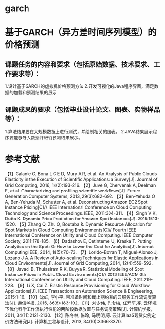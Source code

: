 # garch
# 基于GARCH（异方差时间序列模型）的价格预测

## 课题任务的内容和要求（包括原始数据、技术要求、工作要求等）：
1.设计基于GARCH的虚拟机价格预测方法
2.开发可视化的Java程序界面，满足数据的加载和预测结果的展示

## 课题成果的要求（包括毕业设计论文、图表、实物样品等）：
1.算法结果要在大规模数据上进行测试，并绘制相关的图表。
2.JAVA结果展示程序要能够导入数据并进行预测结果展示。

# 参考文献
【1】Galante G, Bona L C E D, Mury A R, et al. An Analysis of Public Clouds Elasticity in the Execution of Scientific Applications: a Survey[J]. Journal of Grid Computing, 2016, 14(2):193-216.
【2】Juve G, Chervenak A, Deelman E, et al. Characterizing and profiling scientific workflows[J]. Future Generation Computer Systems, 2013, 29(3):682-692.
【3】Ben-Yehuda O A, Ben-Yehuda M, Schuster A, et al. Deconstructing Amazon EC2 Spot Instance Pricing[C]// IEEE International Conference on Cloud Computing Technology and Science Proceedings. IEEE, 2011:304-311.
【4】Singh V K, Dutta K. Dynamic Price Prediction for Amazon Spot Instances[J]. 2015:1513-1520.
【5】Zhang Q, Zhu Q, Boutaba R. Dynamic Resource Allocation for Spot Markets in Cloud Computing Environments[C]// Fourth IEEE International Conference on Utility and Cloud Computing. IEEE Computer Society, 2011:178-185.
【6】Dadashov E, Cetintemel U, Kraska T. Putting Analytics on the Spot: Or How to Lower the Cost for Analytics[J]. Internet Computing IEEE, 2014, 18(5):70-73.
【7】Lorido-Botran T, Miguel-Alonso J, Lozano J A. A Review of Auto-scaling Techniques for Elastic Applications in Cloud Environments[J]. Journal of Grid Computing, 2014, 12(4):559-592.
【8】Javadi B, Thulasiram R K, Buyya R. Statistical Modeling of Spot Instance Prices in Public Cloud Environments[C]// 2013 IEEE/ACM 6th International Conference on Utility and Cloud Computing. IEEE, 2011:219-228.
【9】Li X, Cai Z. Elastic Resource Provisioning for Cloud Workflow Applications[J]. IEEE Transactions on Automation Science & Engineering, 2015:1-16.
【10】沈虹, 李小平. 带准备时间和截止期约束的云服务工作流调度算法[J]. 通信学报, 2015, 36(6):183-192.
【11】刘少伟, 孔令梅, 任开军,等. 云环境下优化科学工作流执行性能的两阶段数据放置与任务调度策略[J]. 计算机学报, 2011, 34(11):2121-2130.
【12】陈冬林, 陈玲, 马明明,等. 云计算IaaS现货实例定价方法研究[J]. 计算机工程与设计, 2013, 34(10):3366-3370.